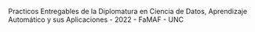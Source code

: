 Practicos Entregables de la Diplomatura en Ciencia de Datos, Aprendizaje Automático y sus Aplicaciones - 2022 - FaMAF - UNC
